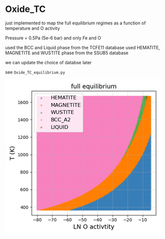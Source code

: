 # Oxide_TC

just implemented to map the full equilibrium regimes as a function of temperature and O activity

Pressure = 0.5Pa (5e-6 bar) and only Fe and O

used the BCC and Liquid phase from the TCFE11 database
used HEMATITE, MAGNETITE and WUSTITE phase from the SSUB5 database

we can update the choice of databse later

see `Oxide_TC_equilibrium.py`

![Oxide_TC_equilibrium](Oxide_TC_equilibrium.png)
